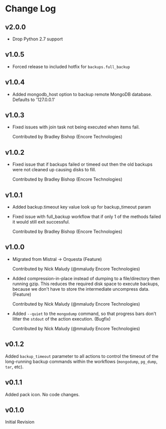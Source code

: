 # Change Log

## v2.0.0

* Drop Python 2.7 support

## v1.0.5

* Forced release to included hotfix for `backups.full_backup`

## v1.0.4

* Added mongodb_host option to backup remote MongoDB database. Defaults to '127.0.0.1'

## v1.0.3

* Fixed issues with join task not being executed when items fail.

  Contributed by Bradley Bishop (Encore Technologies)

## v1.0.2

* Fixed issue that if backups failed or timeed out then the old backups were not cleaned
  up causing disks to fill.

  Contributed by Bradley Bishop (Encore Technologies)

## v1.0.1

* Added backup.timeout key value look up for backup_timeout param
* Fixed issue with full_backup workflow that if only 1 of the methods failed
  it would still exit successful.

  Contributed by Bradley Bishop (Encore Technologies)

## v1.0.0

* Migrated from Mistral -> Orquesta (Feature)

  Contributed by Nick Maludy (@nmaludy Encore Technologies)

* Added compression-in-place instead of dumping to a file/directory then running gzip.
  This reduces the required disk space to execute backups, because we don't have to store
  the intermediate uncompress data. (Feature)

  Contributed by Nick Maludy (@nmaludy Encore Technologies)

* Added `--quiet` to the `mongodump` command, so that progress bars don't litter the `stdout`
  of the action execution. (Bugfix)

  Contributed by Nick Maludy (@nmaludy Encore Technologies)

## v0.1.2

Added `backup_timeout` parameter to all actions to control the timeout of the long-running
backup commands within the workflows (`mongodump`, `pg_dump`, `tar`, etc).

## v0.1.1

Added pack icon. No code changes.

## v0.1.0

Initial Revision
